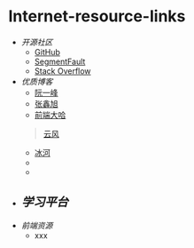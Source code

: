 # Internet-resource-links

- *开源社区*
	- [GitHub](https://github.com/)
	- [SegmentFault](https://segmentfault.com/)
	- [Stack Overflow](https://stackoverflow.com/)
- *优质博客*
	- [阮一峰](http://www.ruanyifeng.com/home.html)
	- [张鑫旭](http://www.zhangxinxu.com/)
	- [前端大哈](https://zhuanlan.zhihu.com/qianduandaha)
	> [云风](http://blog.codingnow.com/)
	- [冰河](http://tianchunbinghe.blog.163.com/)
	- []()
	- []()
- *学习平台*
	- 
- *前端资源*
	- xxx

